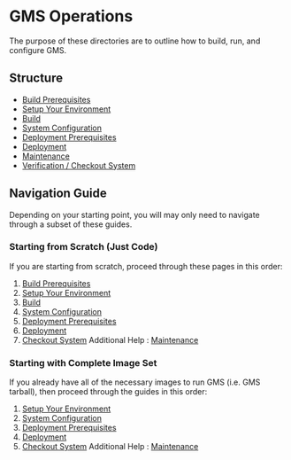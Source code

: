 # GMS Operations

The purpose of these directories are to outline how to build, run, and configure
GMS.

## Structure

* [Build Prerequisites](build_prereqs)
* [Setup Your Environment](env_setup/README.md)
* [Build](build)
* [System Configuration](sys_config)
* [Deployment Prerequisites](deploy_prereqs)
* [Deployment](deploy)
* [Maintenance](maintenance)
* [Verification / Checkout System](Checkout)

## Navigation Guide

Depending on your starting point, you will may only need to navigate through a
subset of these guides.

### Starting from Scratch (Just Code)

If you are starting from scratch, proceed through these pages in this order:

1. [Build Prerequisites](build_prereqs)
2. [Setup Your Environment](env_setup/README.md)
3. [Build](build)
4. [System Configuration](sys_config)
5. [Deployment Prerequisites](deploy_prereqs)
6. [Deployment](deploy)
7. [Checkout System](Checkout)
Additional Help : [Maintenance](maintenance)

### Starting with Complete Image Set

If you already have all of the necessary images to run GMS (i.e. GMS tarball),
then proceed through the guides in this order:

1. [Setup Your Environment](env_setup/README.md)
2. [System Configuration](sys_config)
3. [Deployment Prerequisites](deploy_prereqs)
4. [Deployment](deploy)
5. [Checkout System](Checkout)
Additional Help : [Maintenance](maintenance)

